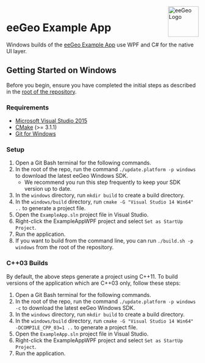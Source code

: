 <a href="http://www.eegeo.com/">
    <img src="http://cdn2.eegeo.com/wp-content/uploads/2016/03/eegeo_logo_quite_big.png" alt="eeGeo Logo" title="eegeo" align="right" height="80px" />
</a>

# eeGeo Example App

Windows builds of the [eeGeo Example App](https://github.com/eegeo/mobile-example-app) use WPF and C# for the native UI layer.

## Getting Started on Windows

Before you begin, ensure you have completed the initial steps as described in the [root of the repository](https://github.com/eegeo/mobile-example-app).

### Requirements

- [Microsoft Visual Studio 2015](https://www.visualstudio.com/en-us/downloads/download-visual-studio-vs.aspx)
- [CMake](https://cmake.org/) (>= 3.1.1)
- [Git for Windows](https://git-for-windows.github.io/)

### Setup

1.  Open a Git Bash terminal for the following commands.
2.  In the root of the repo, run the command `./update.platform -p windows` to download the latest eeGeo Windows SDK.
	*	We recommend you run this step frequently to keep your SDK version up to date.
3.  In the `windows` directory, run `mkdir build` to create a build directory.
4.  In the `windows/build` directory, run `cmake -G "Visual Studio 14 Win64" ..` to generate a project file.
5.  Open the `ExampleApp.sln` project file in Visual Studio.
6.  Right-click the ExampleAppWPF project and select `Set as StartUp Project`.
7.  Run the application.
8.  If you want to build from the command line, you can run `./build.sh -p windows` from the root of the repository.

### C++03 Builds

By default, the above steps generate a project using C\+\+11. To build versions of the application which are C\+\+03 only, follow these steps:

1.  Open a Git Bash terminal for the following commands.
2.  In the root of the repo, run the command `./update.platform -p windows -c` to download the latest eeGeo Windows SDK.
3.  In the `windows` directory, run `mkdir build` to create a build directory.
4.  In the `windows/build` directory, run `cmake -G "Visual Studio 14 Win64" -DCOMPILE_CPP_03=1 ..` to generate a project file.
5.  Open the `ExampleApp.sln` project file in Visual Studio.
6.  Right-click the ExampleAppWPF project and select `Set as StartUp Project`.
7.  Run the application.